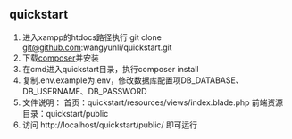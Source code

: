 ## quickstart
1. 进入xampp的htdocs路径执行
git clone git@github.com:wangyunli/quickstart.git
2. 下载[composer]( https://getcomposer.org/Composer-Setup.exe "composer")并安装
3. 在cmd进入quickstart目录，执行composer install
4. 复制.env.example为.env，修改数据库配置项DB_DATABASE、DB_USERNAME、DB_PASSWORD
5. 文件说明：
首页：quickstart/resources/views/index.blade.php
前端资源目录：quickstart/public
6. 访问 http://localhost/quickstart/public/ 即可运行